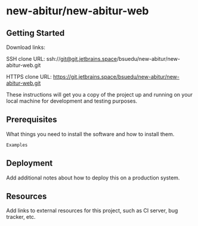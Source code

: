 # new-abitur/new-abitur-web



## Getting Started

Download links:

SSH clone URL: ssh://git@git.jetbrains.space/bsuedu/new-abitur/new-abitur-web.git

HTTPS clone URL: https://git.jetbrains.space/bsuedu/new-abitur/new-abitur-web.git



These instructions will get you a copy of the project up and running on your local machine for development and testing purposes.

## Prerequisites

What things you need to install the software and how to install them.

```
Examples
```

## Deployment

Add additional notes about how to deploy this on a production system.

## Resources

Add links to external resources for this project, such as CI server, bug tracker, etc.

